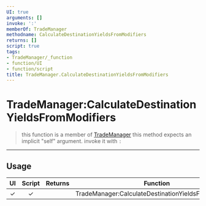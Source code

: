 ```yaml
---
UI: true
arguments: []
invoke: ':'
memberOf: TradeManager
methodname: CalculateDestinationYieldsFromModifiers
returns: []
script: true
tags:
- TradeManager/_function
- function/UI
- function/script
title: TradeManager.CalculateDestinationYieldsFromModifiers
---
```

# TradeManager:CalculateDestinationYieldsFromModifiers
> this function is a member of [TradeManager](civ-6/lua/TradeManager.md)
> this method expects an implicit "self" argument. invoke it with `:`
-----
## Usage
|  UI | Script | Returns | Function | Arguments |
|:---:|:------:|-------:|:--------:|:---------|
|✓|✓||TradeManager:CalculateDestinationYieldsFromModifiers||
